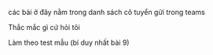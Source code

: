 các bài ở đây nằm trong danh sách cô tuyển gửi trong teams

Thắc mắc gì cứ hỏi tôi

Làm theo test mẫu (bí duy nhất bài 9)
